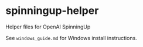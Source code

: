 # spinningup-helper
 Helper files for OpenAI SpinningUp

See `windows_guide.md` for Windows install instructions.
